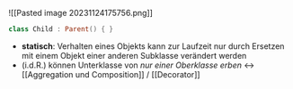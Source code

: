 ![[Pasted image 20231124175756.png]]
```kotlin
class Child : Parent() { }
```

- **statisch**: Verhalten eines Objekts kann zur Laufzeit nur durch Ersetzen mit einem Objekt einer anderen Subklasse verändert werden
- (i.d.R.) können Unterklasse von *nur einer Oberklasse erben*
<-> [[Aggregation und Composition]] / [[Decorator]]